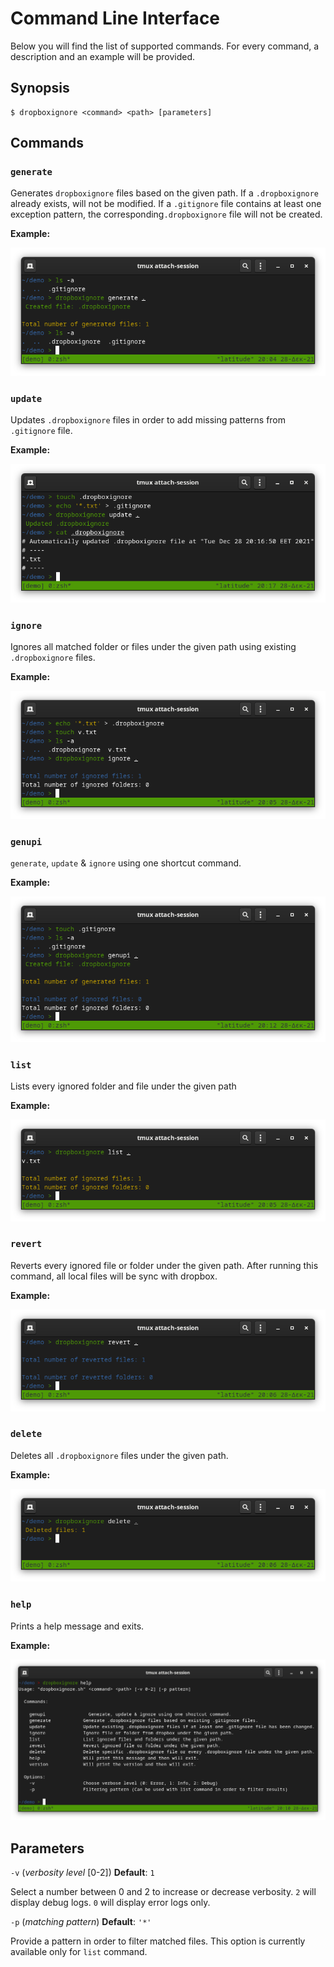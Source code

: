 # Command Line Interface

Below you will find the list of supported  commands. For every command, a description and an example will be provided.

## Synopsis

```shell
$ dropboxignore <command> <path> [parameters]
```
## Commands

### `generate`

Generates `dropboxignore` files based on the given path. If a `.dropboxignore` already exists, will not be modified. 
If a `.gitignore` file contains at least one exception pattern, the corresponding`.dropboxignore` file will not be 
created.

**Example:**

![generate example](./static/generate.png)

### `update`

Updates `.dropboxignore` files in order to add missing patterns from `.gitignore` file.

**Example:**

![update example](./static/update.png)

### `ignore`

Ignores all matched folder or files under the given path using existing `.dropboxignore` files.

**Example:**

![ignore example](./static/ignore.png)

### `genupi`

`generate`, `update` & `ignore` using one shortcut command.

**Example:**

![genupi example](./static/genupi.png)

### `list`

Lists every ignored folder and file under the given path

**Example:**

![list example](./static/list.png)

### `revert`

Reverts every ignored file or folder under the given path. After running this command, all local files will be sync 
with dropbox.

**Example:**

![revert example](./static/revert.png)

### `delete`

Deletes all `.dropboxignore` files under the given path.

**Example:**

![delete example](./static/delete.png)

### `help`

Prints a help message and exits.

**Example:**

![help example](./static/help.png)

## Parameters

`-v` (_verbosity level_ [0-2]) **Default**: `1`

Select a number between 0 and 2 to increase or decrease verbosity. `2` will display debug logs. `0` will display error 
logs only.

`-p` (_matching pattern_) **Default**: `'*'`

Provide a pattern in order to filter matched files. This option is currently available only for `list` command.